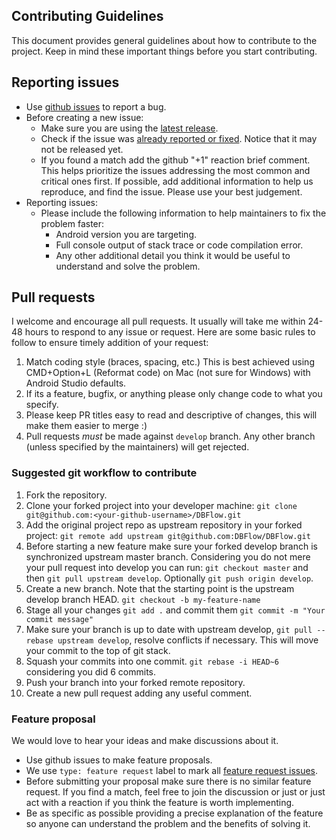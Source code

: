Contributing Guidelines
--------------------------------------------------

This document provides general guidelines about how to contribute to the project. Keep in mind these important things before you start contributing.

## Reporting issues

* Use [github issues](https://github.com/Raizlabs/DBFlow/issues) to report a bug.
* Before creating a new issue:
  * Make sure you are using the [latest release](https://github.com/Raizlabs/DBFlow/releases).
  * Check if the issue was [already reported or fixed](https://github.com/Raizlabs/DBFlow/issues?utf8=%E2%9C%93&q=is%3Aissue). Notice that it may not be released yet.
  * If you found a match add the github "+1" reaction brief comment. This helps prioritize the issues addressing the most common and critical ones first. If possible, add additional information to help us reproduce, and find the issue. Please use your best judgement.    
* Reporting issues:
  * Please include the following information to help maintainers to fix the problem faster:
    * Android version you are targeting.
    * Full console output of stack trace or code compilation error.
    * Any other additional detail you think it would be useful to understand and solve the problem.


## Pull requests

I welcome and encourage all pull requests. It usually will take me within 24-48 hours to respond to any issue or request. Here are some basic rules to follow to ensure timely addition of your request:
  1. Match coding style (braces, spacing, etc.) This is best achieved using CMD+Option+L (Reformat code) on Mac (not sure for Windows) with Android Studio defaults.
  2. If its a feature, bugfix, or anything please only change code to what you specify.
  3. Please keep PR titles easy to read and descriptive of changes, this will make them easier to merge :)
  4. Pull requests _must_ be made against `develop` branch. Any other branch (unless specified by the maintainers) will get rejected.
  

### Suggested git workflow to contribute

1. Fork the repository.
2. Clone your forked project into your developer machine: `git clone git@github.com:<your-github-username>/DBFlow.git`
3. Add the original project repo as upstream repository in your forked project: `git remote add upstream git@github.com:DBFlow/DBFlow.git`
4. Before starting a new feature make sure your forked develop branch is synchronized upstream master branch. Considering you do not mere your pull request into develop you can run: `git checkout master` and then `git pull upstream develop`. Optionally `git push origin develop`.
5. Create a new branch. Note that the starting point is the upstream develop branch HEAD. `git checkout -b my-feature-name`
6. Stage all your changes `git add .` and commit them `git commit -m "Your commit message"`
7. Make sure your branch is up to date with upstream develop, `git pull --rebase upstream develop`, resolve conflicts if necessary. This will move your commit to the top of git stack.
8. Squash your commits into one commit. `git rebase -i HEAD~6` considering you did 6 commits.
9. Push your branch into your forked remote repository.
10. Create a new pull request adding any useful comment.


### Feature proposal

We would love to hear your ideas and make discussions about it.

* Use github issues to make feature proposals.
* We use `type: feature request` label to mark all [feature request issues](https://github.com/Raizlabs/DBFlow/labels/type%3A%20feature%20request).
* Before submitting your proposal make sure there is no similar feature request. If you find a match, feel free to join the discussion or just or just act with a reaction if you think the feature is worth implementing.
* Be as specific as possible providing a precise explanation of the feature so anyone can understand the problem and the benefits of solving it.